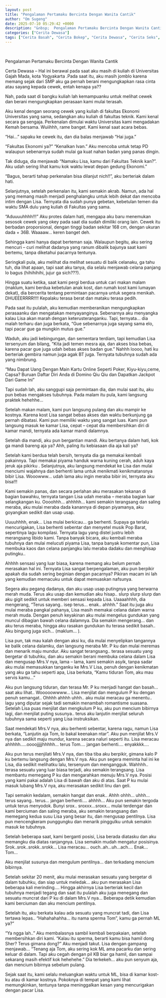 ```yaml
---
layout: post
title: "Pengalaman Pertamaku Bercinta Dengan Wanita Cantik"
author: "Om Sugeng"
date: 2025-07-10 05:29:42 +0000
description: "&nbsp;  Pengalaman Pertamaku Bercinta Dengan Wanita Cantik &nbsp;  Certa Dewasa &#8211; Hal\u00a0ini berawal pada saat aku masih di kuliah di Universitas Gajah Mada, kota Yogyakarta .Pada saat itu, aku mas..."
categories: ["Cerita Dewasa"]
tags: ["Cerita Basah", "Cerita Bokep", "Cerita Dewasa", "Cerita Seks", "Certita Ngentot"]
---
```


&nbsp;

Pengalaman Pertamaku Bercinta Dengan Wanita Cantik
&nbsp;

Certa Dewasa &#8211; Hal ini berawal pada saat aku masih di kuliah di Universitas Gajah Mada, kota Yogyakarta .Pada saat itu, aku masih jomblo karena memang sejak dari SMP aku ga pernah berani mengungkapkan rasa cinta atau sayang kepada cewek, entah kenapa ya??

Nah, pada saat di bangku kuliah lah kemampuanku untuk melihat cewek dan berani mengungkapkan perasaan kami mulai terasah.

Aku kenal dengan seorang cewek yang kuliah di fakultas Ekonomi Universitas yang sama, sedangkan aku kuliah di fakultas teknik. Kami kenal secara ga sengaja. Perkenalan dimulai waktu Universitas kami mengadakan Kemah bersama. Wuiihhh, rame banget. Kami kenal saat acara bebas.

“Hai…” sapaku ke cewek itu, dan dia balas menjawab “Hai juga.”

“Fakultas Ekonomi ya?” “Kenalkan Ivan.” Aku mencoba untuk tetap PD walaupun sebenarnya sudah mulai ga kuat nahan badan yang panas dingin.

Tak diduga, dia menjawab “Namaku Lisa, kamu dari Fakultas Teknik kan?”. Aku udah sering lihat kamu kok waktu lewat depan gedung Ekonomi.”

“Bagus, berarti tahap perkenalan bisa dilanjut nich!!”, aku berteriak dalam hati.

Selanjutnya, setelah perkenalan itu, kami semakin akrab. Namun, ada hal yang memang masih menjadi penghalangku untuk lebih dekat dan mencoba intim dengan Lisa. Ternyata dia sudah punya gebetan, kebetulan temen dia waktu SMA dulu yang kuliah di Fakultas yang sama.

“Aduuuuhhhh!!!” Aku protes dalam hati, mengapa aku baru menemukan sesosok cewek yang okey pada saat dia sudah dimiliki orang lain. Cewek itu berbadan proporsional, dengan tinggi badan sekitar 168 cm, dengan ukuran dada + 36B. Waaaaw… keren banget deh.

Sehingga kami hanya dapat berteman saja. Walaupun begitu, aku sering mencuri – curi melihat dadanya yang ranum dibalik bajunya saat kami bertemu, tanpa diketahui pacarnya tentunya.

Seringkali pula, aku melihat dia melihat sesuatu di balik celanaku, ga tahu tuh, dia lihat apaan, tapi saat aku tanya, dia selalu menjawab celana panjang lo bagus (hihihihihi, jujur ga sich???).

Hingga suatu ketika, saat kami pergi berdua untuk cari makan malam (maklum, kami berdua kebetulan anak kost, dan rumah kost kami lumayan dekat), dia bercerita tentang permintaan pacarnya untuk segera menikah. DHUEEERRRR!!!! Kepalaku terasa berat dan mataku terasa pedih.

Pada saat itu pulalah, aku kemudian memberanikan mengungkapkan perasaanku dan mengatakan menyayanginya. Sebenarnya aku menyangka kalau Lisa akan marah dengan keterusteranganku. Tapi, ternyata… dia malah terharu dan juga berkata, “Gue sebenarnya juga sayang sama elo, tapi pacar gue ga mungkin mutus gue.”

Waduh, aku jadi kebingungan, dan sementara terdiam, tapi kemudian Lisa tersenyum dan bilang, “Kita jadi temen mesra aja, dan akses bisa bebas, karena pacar gue juga udah bebas akses badan gue.” Nahhh loooo, hati ku berteriak gembira namun juga agak BT juga. Ternyata tubuhnya sudah ada yang nimbrung.

&#8220;Mau Dapat Uang Dengan Main Kartu Online Seperti Poker, Kiyu-kiyu,ceme, Capsa? Buruan Daftar Diri Anda di Domino Qiu Qiu dan Dapatkan Jackpot Dari Game Ini&#8221;

Tapi sudah lah, aku sanggupi saja permintaan dia, dan mulai saat itu, aku pun bebas mengakses tubuhnya. Pada malam itu pula, kami langsung praktek hehehhe…

Setelah makan malam, kami pun langsung pulang dan aku mampir ke kostnya. Karena kost Lisa sangat bebas akses dan waktu berkunjung ga pernah dibatasi. Kami pun memiliki waktu yang sangat luas. Kami pun langsung masuk ke kamar Lisa, cepat – cepat dia membersihkan diri di kamar mandi, ternyata ada kamar mandi dalamnya.

Setelah dia mandi, aku pun bergantian mandi. Aku bertanya dalam hati, kok ga mandi bareng aja ya? Ahh, paling itu kebiasaan dia aja kali ya?

Setelah kami berdua telah bersih, ternyata dia ga memakai kembali pakainnya. Tapi memakai piyama handuk warna kuning cerah, aduh kaya jeruk aja pikirku . Selanjutnya, aku langsung mendekat ke Lisa dan mulai menciumi wajahnya dan berhenti lama untuk menikmati kenikmatansnya bibir Lisa. Wooowww… udah lama aku ingin meraba bibir ini, ternyata aku bisa!!!

Kami semakin panas, dan secara perlahan aku merasakan tekanan di bagian bawahku, ternyata tangan Lisa udah meraba – meraba bagian luar selangkangan ku. Oooohhh… ahhhhh… kami semakin terangsang dan saling meraba, aku mulai meraba dada kanannya di depan piyamanya, aku goyangkan sedikit dan usap usap.

Uuuuhhhh, enak… Lisa mulai berkicau… ga berhenti. Supaya ga terlalu mencurigakan, Lisa berhenti sebentar dan menyetel musik Pop Barat, sepertinya lagu kompilasi. Ternyata lagu yang distel justru lebih merangsang libido kami. Tanpa banyak bicara, aku kembali meraba tubuhnya dan mulai melucuti piyama Lisa, tanpa banyak komentar pun, Lisa membuka kaos dan celana panjangku lalu meraba dadaku dan menghisap putingku..

Ahhhh sensasi yang luar biasa, karena memang aku belum pernah merasakan hal ini. Ternyata Lisa sangat berpengalaman, aku pun berpikir apakah dia sudah sering beginian dengan pacarnya? Pikiran macam ini lah yang kemudian memacuku untuk dapat memuaskan nafsunya.

Segera aku pegang dadanya, dan aku usap usap putingnya yang berwarna merah muda. Terus aku usap dan kemudian aku hisap.. slurp slurp slurp dan aku gigit sedikit untuk memberi sensasi kepada Lisa. Uaaaahhhh, dia mengerang, “Terus sayang.. isep terus… enak.. ahhhh.” Saat itu juga aku mulai meraba pangkal pahanya, Lisa masih memakai celana dalam warna merah muda. Dengan penuh keyakinan aku mulai mengelus gundukan yang muncul dibagian bawah celana dalamnya. Dia semakin mengerang… dan aku terus meraba, hingga aku rasakan gundukan itu terasa sedikit basah.. Aku bingung juga sich… (maklum… ).

Lisa pun, tak mau kalah dengan aksi ku, dia mulai menyelipkan tangannya ke balik celana dalamku, dan langsung meraba Mr. P ku dan mulai meremas dan menarik maju mundur. Aku sangat terangsang.. terasa sesuatu yang bergetar di tubuhku, dan aku semakin berani membuka celana dalam Lisa dan mengusap Mrs.V nya, lama – lama, kami semakin asyik, tanpa sadar aku mulai memasukkan tanganku ke Mrs.V Lisa, penuh dengan kenikmatan yang aku ga tahu seperti apa, Lisa berkata, “Kamu tiduran Tom, aku mau servis kamu…”

Aku pun langsung tiduran, dan terasa Mr. P ku menjadi hangat dan basah… saat aku lihat.. Wooooowwww… Lisa menjilat dan mengulum P ku dengan penuh semangat.. Ohhhh ahhhh uhhh.. aku mulai meracau ga menentu.. lagu yang diputar sejak tadi semakin menambah romantisme suasana. Setelah Lisa puas menjilat dan mengkulum P ku, aku pun mencium bibirnya lagi, dan menjilat puting susunya.. terus aku lanjutin menjilat seluruh tubuhnya sama seperti yang Lisa instruksikan.

Saat mendekati Mrs.V nya, aku berhenti sebentar, karena ragu, namun Lisa berkata, “Lanjutin aja Tom, lo bakal keenakan ntar”. Aku pun menjilat Mrs.V nya dan sedikit maju mundur, karena secara naluri seperti itu. Lisa meracau ahhhhh…..oooojjjjjhhhhh… terus Tom…. jangan berhenti…. enyakkkk….

Aku pun terus menjilati Mrs.V nya, dan tiba tiba aku berpikir, gimana kalo P ku bertemu langsung dengan Mrs.V nya. Aku pun segera meminta hal ini ke Lisa, dia sedikit melihatku lalu, tersenyum dan mengangguk. Wahhhh.. terasa sesuatu yang luar biasa terjadi, aku semakin terangsang. Lisa membantu memegang P ku dan mengarahkan menuju Mrs.V nya. Posisi yang kami pakai adalah Lisa di bawah dan aku di atas. Saat P ku mulai masuk lubang Mrs.V nya, aku merasakan sedikit linu dan geli.

Tapi semakin kedalam, semakin hangat dan enak.. Ahhh ohhh… uhhh… terus sayang.. terus… jangan berhenti…. ahhhh… Aku pun semakin tergoda untuk terus menyodok. Bunyi srox.. sroxxx…sroxx… mulai terdengar dan kami berciuman dan saling meraba, aku semakin terangsang dan memegang kedua susu Lisa yang besar itu, dan mengusap pentilnya. Lisa pun mencengkeram punggungku dan menarik pinggulku untuk semakin masuk ke tubuhnya.

Setelah beberapa saat, kami berganti posisi, Lisa berada diatasku dan aku memangku dia diatas ranjangnya. Lisa semakin mudah mengatur posisinya. Srok..srok..srokk..srokk… Lisa meracau… ouch..ah…uh…ach…. Enak… Tom…

Aku menjilat susunya dan mengulum pentilnya… dan terkadang mencium bibirnya.

Setelah sekitar 20 menit, aku mulai merasakan sesuatu yang bergetar di dalam tubuhku, dan siap untuk meledak… aku pun merasakan Lisa beberapa kali merinding…. Hingga akhirnya Lisa berteriak kecil dan tubuhnya menjadi tegang dan saat itu pulalah aku juga menegang dan sesuatu muncrat dari P ku di dalam Mrs.V nya… Beberapa detik kemudian kami berciuman dan aku mencium pentilnya.

Setelah itu, aku berkata kalau ada sesuatu yang muncrat tadi, dan Lisa tertawa lepas.. “Hahahahahha… itu nama sperma Tom”, kamu ga pernah ML ya?”

“Ya ngga lah..” Aku membalasnya sambil kembali berpakaian, setelah membersihkan diri kami. “Kalau itu sperma, berarti kamu bisa hamil dong Sher? Terus gimana dong?” Aku menjadi takut. Lisa dengan gampang menjawab… “Tenang aja Tom, aku sering kok ML ama pacarku dan sering keluar di dalam. Tapi aku cegah dengan pil KB biar ga hamil, dan sampai sekarang masih efektif kok hehehehe.” Dia terkekeh… aku pun senyum aja, dan mencium bibirnya sebelum pulang.

Sejak saat itu, kami selalu meluangkan waktu untuk ML, bisa di kamar kost-ku atau di kamar kostnya. Pokoknya di tempat yang kami lihat memungkinkan, tentunya tanpa meninggalkan kesan yang mencurigakan dengan pacar Lisa.